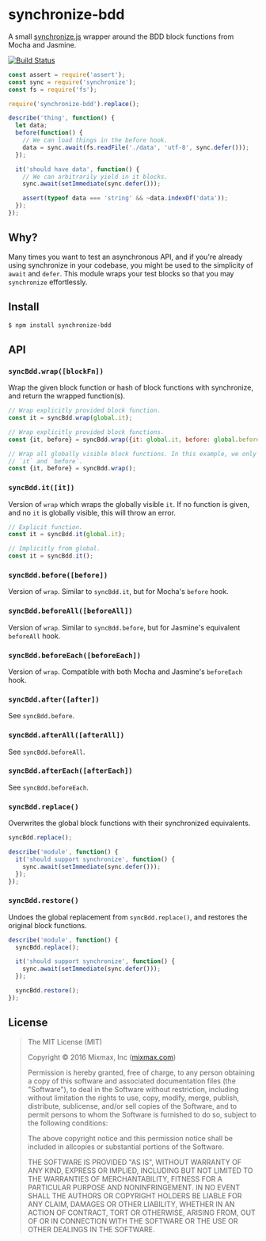 synchronize-bdd
===============

A small [synchronize.js](http://alexeypetrushin.github.io/synchronize/docs/index.html) wrapper around the BDD block functions from Mocha and Jasmine.

[![Build Status](https://travis-ci.org/mixmaxhq/synchronize-bdd.svg?branch=master)](https://travis-ci.org/mixmaxhq/synchronize-bdd)

```js
const assert = require('assert');
const sync = require('synchronize');
const fs = require('fs');

require('synchronize-bdd').replace();

describe('thing', function() {
  let data;
  before(function() {
    // We can load things in the before hook.
    data = sync.await(fs.readFile('./data', 'utf-8', sync.defer()));
  });

  it('should have data', function() {
    // We can arbitrarily yield in it blocks.
    sync.await(setImmediate(sync.defer()));

    assert(typeof data === 'string' && ~data.indexOf('data'));
  });
});
```

Why?
----

Many times you want to test an asynchronous API, and if you're already using
synchronize in your codebase, you might be used to the simplicity of `await` and
`defer`. This module wraps your test blocks so that you may `synchronize`
effortlessly.

Install
-------

```sh
$ npm install synchronize-bdd
```

API
---

### `syncBdd.wrap([blockFn])`

Wrap the given block function or hash of block functions with synchronize, and
return the wrapped function(s).

```js
// Wrap explicitly provided block function.
const it = syncBdd.wrap(global.it);

// Wrap explicitly provided block functions.
const {it, before} = syncBdd.wrap({it: global.it, before: global.before});

// Wrap all globally visible block functions. In this example, we only capture
// `it` and `before`.
const {it, before} = syncBdd.wrap();
```

### `syncBdd.it([it])`

Version of `wrap` which wraps the globally visible `it`. If no function is
given, and no `it` is globally visible, this will throw an error.

```js
// Explicit function.
const it = syncBdd.it(global.it);

// Implicitly from global.
const it = syncBdd.it();
```

### `syncBdd.before([before])`

Version of `wrap`. Similar to `syncBdd.it`, but for Mocha's `before` hook.

### `syncBdd.beforeAll([beforeAll])`

Version of `wrap`. Similar to `syncBdd.before`, but for Jasmine's equivalent
`beforeAll` hook.

### `syncBdd.beforeEach([beforeEach])`

Version of `wrap`. Compatible with both Mocha and Jasmine's `beforeEach` hook.

### `syncBdd.after([after])`

See `syncBdd.before`.

### `syncBdd.afterAll([afterAll])`

See `syncBdd.beforeAll`.

### `syncBdd.afterEach([afterEach])`

See `syncBdd.beforeEach`.

### `syncBdd.replace()`

Overwrites the global block functions with their synchronized equivalents.

```js
syncBdd.replace();

describe('module', function() {
  it('should support synchronize', function() {
    sync.await(setImmediate(sync.defer()));
  });
});
```

### `syncBdd.restore()`

Undoes the global replacement from `syncBdd.replace()`, and restores the original
block functions.

```js
describe('module', function() {
  syncBdd.replace();

  it('should support synchronize', function() {
    sync.await(setImmediate(sync.defer()));
  });

  syncBdd.restore();
});
```

License
-------

> The MIT License (MIT)
>
> Copyright &copy; 2016 Mixmax, Inc ([mixmax.com](https://mixmax.com))
>
> Permission is hereby granted, free of charge, to any person obtaining a copy of this software and associated documentation files (the "Software"), to deal in the Software without restriction, including without limitation the rights to use, copy, modify, merge, publish, distribute, sublicense, and/or sell copies of the Software, and to permit persons to whom the Software is furnished to do so, subject to the following conditions:
>
> The above copyright notice and this permission notice shall be included in allcopies or substantial portions of the Software.
>
> THE SOFTWARE IS PROVIDED "AS IS", WITHOUT WARRANTY OF ANY KIND, EXPRESS OR IMPLIED, INCLUDING BUT NOT LIMITED TO THE WARRANTIES OF MERCHANTABILITY, FITNESS FOR A PARTICULAR PURPOSE AND NONINFRINGEMENT. IN NO EVENT SHALL THE AUTHORS OR COPYRIGHT HOLDERS BE LIABLE FOR ANY CLAIM, DAMAGES OR OTHER LIABILITY, WHETHER IN AN ACTION OF CONTRACT, TORT OR OTHERWISE, ARISING FROM, OUT OF OR IN CONNECTION WITH THE SOFTWARE OR THE USE OR OTHER DEALINGS IN THE SOFTWARE.

